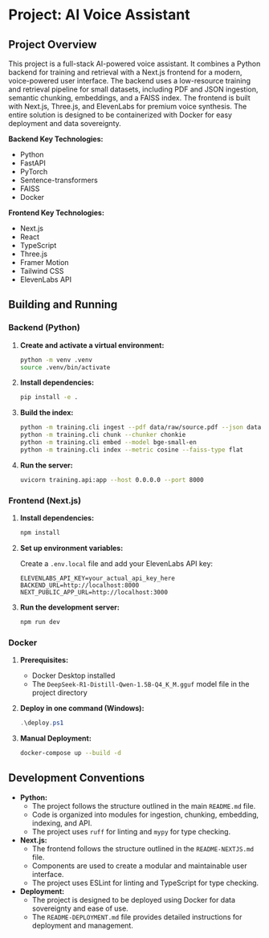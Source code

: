 # Project: AI Voice Assistant

## Project Overview

This project is a full-stack AI-powered voice assistant. It combines a Python backend for training and retrieval with a Next.js frontend for a modern, voice-powered user interface. The backend uses a low-resource training and retrieval pipeline for small datasets, including PDF and JSON ingestion, semantic chunking, embeddings, and a FAISS index. The frontend is built with Next.js, Three.js, and ElevenLabs for premium voice synthesis. The entire solution is designed to be containerized with Docker for easy deployment and data sovereignty.

**Backend Key Technologies:**

*   Python
*   FastAPI
*   PyTorch
*   Sentence-transformers
*   FAISS
*   Docker

**Frontend Key Technologies:**

*   Next.js
*   React
*   TypeScript
*   Three.js
*   Framer Motion
*   Tailwind CSS
*   ElevenLabs API

## Building and Running

### Backend (Python)

1.  **Create and activate a virtual environment:**

    ```bash
    python -m venv .venv
    source .venv/bin/activate
    ```

2.  **Install dependencies:**

    ```bash
    pip install -e .
    ```

3.  **Build the index:**

    ```bash
    python -m training.cli ingest --pdf data/raw/source.pdf --json data/raw/gf2025-main.json
    python -m training.cli chunk --chunker chonkie
    python -m training.cli embed --model bge-small-en
    python -m training.cli index --metric cosine --faiss-type flat
    ```

4.  **Run the server:**

    ```bash
    uvicorn training.api:app --host 0.0.0.0 --port 8000
    ```

### Frontend (Next.js)

1.  **Install dependencies:**

    ```bash
    npm install
    ```

2.  **Set up environment variables:**

    Create a `.env.local` file and add your ElevenLabs API key:

    ```
    ELEVENLABS_API_KEY=your_actual_api_key_here
    BACKEND_URL=http://localhost:8000
    NEXT_PUBLIC_APP_URL=http://localhost:3000
    ```

3.  **Run the development server:**

    ```bash
    npm run dev
    ```

### Docker

1.  **Prerequisites:**
    *   Docker Desktop installed
    *   The `DeepSeek-R1-Distill-Qwen-1.5B-Q4_K_M.gguf` model file in the project directory

2.  **Deploy in one command (Windows):**

    ```powershell
    .\deploy.ps1
    ```

3.  **Manual Deployment:**

    ```bash
    docker-compose up --build -d
    ```

## Development Conventions

*   **Python:**
    *   The project follows the structure outlined in the main `README.md` file.
    *   Code is organized into modules for ingestion, chunking, embedding, indexing, and API.
    *   The project uses `ruff` for linting and `mypy` for type checking.
*   **Next.js:**
    *   The frontend follows the structure outlined in the `README-NEXTJS.md` file.
    *   Components are used to create a modular and maintainable user interface.
    *   The project uses ESLint for linting and TypeScript for type checking.
*   **Deployment:**
    *   The project is designed to be deployed using Docker for data sovereignty and ease of use.
    *   The `README-DEPLOYMENT.md` file provides detailed instructions for deployment and management.
